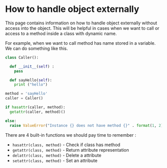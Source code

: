 # How to handle object externally

This page contains information on how to handle object externally without access into the object. This will be helpful in cases when we want to call or access to a method inside a class with dynamic name.

For example, when we want to call method has name stored in a variable. We can do something like this.

```python
class Caller():

  def __init__(self) :
    pass

  def sayHello(self):
    print ("hello")

method = 'sayHello'
caller = Caller()

if hasattr(caller, method):
  getattr(caller, method)()

else:
  raise ValueError("Instance {} does not have method {}" . format(1, 2))
```

There are 4 built-in functions we should pay time to remember :

* `hasattr(class, method)` - Check if class has method
* `getattr(class, method)` - Return attribute representation
* `delattr(class, method)` - Delete a attribute
* `setattr(class, method)` - Set an attribute
